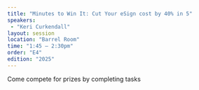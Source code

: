 ```yaml
---
title: "Minutes to Win It: Cut Your eSign cost by 40% in 5"
speakers:
 - "Keri Curkendall"
layout: session
location: "Barrel Room"
time: "1:45 — 2:30pm"
order: "E4"
edition: "2025"
---
```


Come compete for prizes by completing tasks